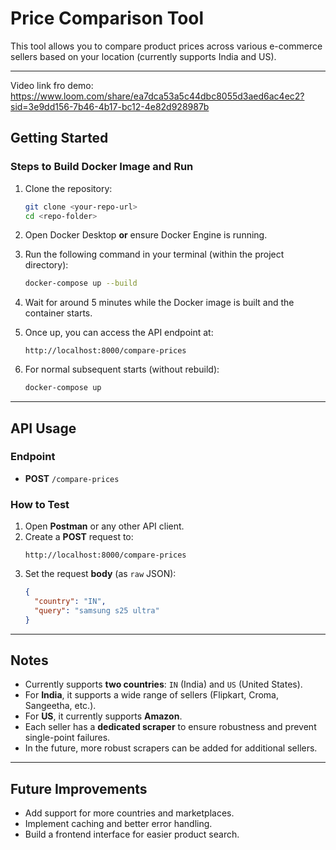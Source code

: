 ﻿
# Price Comparison Tool

This tool allows you to compare product prices across various e-commerce sellers based on your location (currently supports India and US).

---
Video link fro demo: https://www.loom.com/share/ea7dca53a5c44dbc8055d3aed6ac4ec2?sid=3e9dd156-7b46-4b17-bc12-4e82d928987b
## Getting Started

### Steps to Build Docker Image and Run

1. Clone the repository:
   ```bash
   git clone <your-repo-url>
   cd <repo-folder>
   ```

2. Open Docker Desktop **or** ensure Docker Engine is running.

3. Run the following command in your terminal (within the project directory):
   ```bash
   docker-compose up --build
   ```

4. Wait for around 5 minutes while the Docker image is built and the container starts.

5. Once up, you can access the API endpoint at:
   ```
   http://localhost:8000/compare-prices
   ```

6. For normal subsequent starts (without rebuild):
   ```bash
   docker-compose up
   ```

---

## API Usage

### Endpoint

- **POST** `/compare-prices`

### How to Test

1. Open **Postman** or any other API client.
2. Create a **POST** request to:
   ```
   http://localhost:8000/compare-prices
   ```
3. Set the request **body** (as `raw` JSON):
   ```json
   {
     "country": "IN",
     "query": "samsung s25 ultra"
   }
   ```

---

## Notes

- Currently supports **two countries**: `IN` (India) and `US` (United States).
- For **India**, it supports a wide range of sellers (Flipkart, Croma, Sangeetha, etc.).
- For **US**, it currently supports **Amazon**.
- Each seller has a **dedicated scraper** to ensure robustness and prevent single-point failures.
- In the future, more robust scrapers can be added for additional sellers.

---

## Future Improvements

- Add support for more countries and marketplaces.
- Implement caching and better error handling.
- Build a frontend interface for easier product search.
